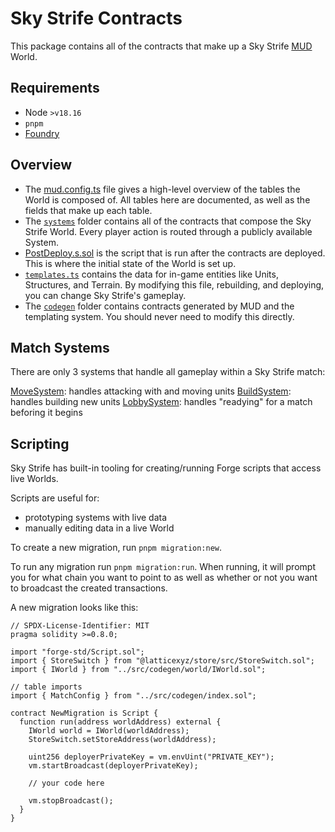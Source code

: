 # Sky Strife Contracts

This package contains all of the contracts that make up a Sky Strife [MUD](https://mud.dev) World.

## Requirements

- Node `>v18.16`
- `pnpm`
- [Foundry](https://book.getfoundry.sh/getting-started/installation)

## Overview

- The [mud.config.ts](./mud.config.ts) file gives a high-level overview of the tables the World is composed of. All tables here are documented, as well as the fields that make up each table.
- The [`systems`](./src/systems) folder contains all of the contracts that compose the Sky Strife World. Every player action is routed through a publicly available System.
- [PostDeploy.s.sol](./script/PostDeploy.s.sol) is the script that is run after the contracts are deployed. This is where the initial state of the World is set up.
- [`templates.ts`](./ts/templates/templates.ts) contains the data for in-game entities like Units, Structures, and Terrain. By modifying this file, rebuilding, and deploying, you can change Sky Strife's gameplay.
- The [`codegen`](./src/codegen/) folder contains contracts generated by MUD and the templating system. You should never need to modify this directly.

## Match Systems

There are only 3 systems that handle all gameplay within a Sky Strife match:

[MoveSystem](./src/systems/MoveSystem.sol): handles attacking with and moving units
[BuildSystem](./src/systems/BuildSystem.sol): handles building new units
[LobbySystem](./src/systems/LobbySystem.sol): handles "readying" for a match beforing it begins

## Scripting

Sky Strife has built-in tooling for creating/running Forge scripts that access live Worlds.

Scripts are useful for:

- prototyping systems with live data
- manually editing data in a live World

To create a new migration, run `pnpm migration:new`.

To run any migration run `pnpm migration:run`. When running, it will prompt you for what chain you want to point to as well as whether or not you want to broadcast the created transactions.

A new migration looks like this:

```solidity
// SPDX-License-Identifier: MIT
pragma solidity >=0.8.0;

import "forge-std/Script.sol";
import { StoreSwitch } from "@latticexyz/store/src/StoreSwitch.sol";
import { IWorld } from "../src/codegen/world/IWorld.sol";

// table imports
import { MatchConfig } from "../src/codegen/index.sol";

contract NewMigration is Script {
  function run(address worldAddress) external {
    IWorld world = IWorld(worldAddress);
    StoreSwitch.setStoreAddress(worldAddress);

    uint256 deployerPrivateKey = vm.envUint("PRIVATE_KEY");
    vm.startBroadcast(deployerPrivateKey);

    // your code here

    vm.stopBroadcast();
  }
}
```
